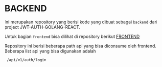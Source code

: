 # BACKEND
Ini merupakan repository yang berisi kode yang dibuat sebagai `backend` dari project JWT-AUTH-GOLANG-REACT.

Untuk bagian `frontend` bisa dilihat di repository berikut [FRONTEND](https://github.com/rezairfanwijaya/Auth-JWT-Golang-React-FRONTEND)

Repository ini berisi beberapa path api yang bisa diconsume oleh frontend. Beberapa list api yang bisa digunakan adalah 
```
 /api/v1/auth/login
```
